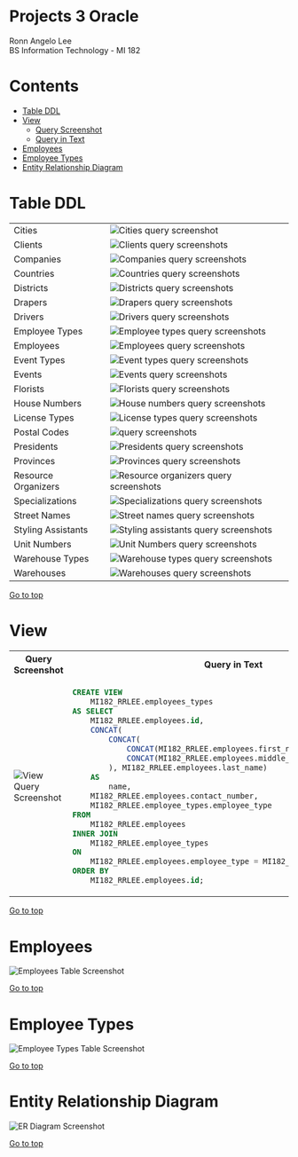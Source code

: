 <h1 id="projects-3-oracle">Projects 3 Oracle</h1>

Ronn Angelo Lee  
BS Information Technology - MI 182

# Contents

- [Table DDL](#table-ddl)
- [View](#view)
    - [Query Screenshot](#query-screenshot)
    - [Query in Text](#query-in-text)
- [Employees](#employees)
- [Employee Types](#employee-types)
- [Entity Relationship Diagram](#entity-relationship-diagram)

<h1 id="table-ddl">Table DDL</h1>

<table width="100%">
    <tr width="100%">
        <td>Cities</td>
        <td><img src="tables/cities.png" alt="Cities query screenshot" /></td>
    </tr>
    <tr width="100%">
        <td>Clients</td>
        <td><img src="tables/clients.png" alt="Clients query screenshots" /></td>
    </tr>
    <tr width="100%">
        <td>Companies</td>
        <td><img src="tables/companies.png" alt="Companies query screenshots" /></td>
    </tr>
    <tr width="100%">
        <td>Countries</td>
        <td><img src="tables/countries.png" alt="Countries query screenshots" /></td>
    </tr>
    <tr width="100%">
        <td>Districts</td>
        <td><img src="tables/districts.png" alt="Districts query screenshots" /></td>
    </tr>
    <tr width="100%">
        <td>Drapers</td>
        <td><img src="tables/drapers.png" alt="Drapers query screenshots" /></td>
    </tr>
    <tr width="100%">
        <td>Drivers</td>
        <td><img src="tables/drivers.png" alt="Drivers query screenshots" /></td>
    </tr>
    <tr width="100%">
        <td>Employee Types</td>
        <td><img src="tables/employee-types.png" alt="Employee types query screenshots" /></td>
    </tr>
    <tr width="100%">
        <td>Employees</td>
        <td><img src="tables/employees.png" alt="Employees query screenshots" /></td>
    </tr>
    <tr width="100%">
        <td>Event Types</td>
        <td><img src="tables/event-types.png" alt="Event types query screenshots" /></td>
    </tr>
    <tr width="100%">
        <td>Events</td>
        <td><img src="tables/events.png" alt="Events query screenshots" /></td>
    </tr>
    <tr width="100%">
        <td>Florists</td>
        <td><img src="tables/florists.png" alt="Florists query screenshots" /></td>
    </tr>
    <tr width="100%">
        <td>House Numbers</td>
        <td><img src="tables/house-numbers.png" alt="House numbers query screenshots" /></td>
    </tr>
    <tr width="100%">
        <td>License Types</td>
        <td><img src="tables/license-types.png" alt="License types query screenshots" /></td>
    </tr>
    <tr width="100%">
        <td>Postal Codes</td>
        <td><img src="tables/postal-codes.png" alt=" query screenshots" /></td>
    </tr>
    <tr width="100%">
        <td>Presidents</td>
        <td><img src="tables/presidents.png" alt="Presidents query screenshots" /></td>
    </tr>
    <tr width="100%">
        <td>Provinces</td>
        <td><img src="tables/provinces.png" alt="Provinces query screenshots" /></td>
    </tr>
    <tr width="100%">
        <td>Resource Organizers</td>
        <td><img src="tables/resource-organizers.png" alt="Resource organizers query screenshots" /></td>
    </tr>
    <tr width="100%">
        <td>Specializations</td>
        <td><img src="tables/specializations.png" alt="Specializations query screenshots" /></td>
    </tr>
    <tr width="100%">
        <td>Street Names</td>
        <td><img src="tables/street-names.png" alt="Street names query screenshots" /></td>
    </tr>
    <tr width="100%">
        <td>Styling Assistants</td>
        <td><img src="tables/styling-assistants.png" alt="Styling assistants query screenshots" /></td>
    </tr>
    <tr width="100%">
        <td>Unit Numbers</td>
        <td><img src="tables/unit-numbers.png" alt="Unit Numbers query screenshots" /></td>
    </tr>
    <tr width="100%">
        <td>Warehouse Types</td>
        <td><img src="tables/warehouse-types.png" alt="Warehouse types query screenshots" /></td>
    </tr>
    <tr width="100%">
        <td>Warehouses</td>
        <td><img src="tables/warehouses.png" alt="Warehouses query screenshots" /></td>
    </tr>
</table>

[Go to top](#projects-3-oracle)

<h1 id="view">View</h1>

<table>
    <tr width="100%">
        <th id="query-screenshot">Query Screenshot</th>
        <th id="query-in-text">Query in Text</th>
    </tr>
    <tr width="100%">
        <td><img src="views/query-screenshot.png" alt="View Query Screenshot" /></td>
        <td><a href="views/view.sql" target="_blank">

~~~sql
CREATE VIEW
    MI182_RRLEE.employees_types
AS SELECT
    MI182_RRLEE.employees.id,
    CONCAT(
        CONCAT(
            CONCAT(MI182_RRLEE.employees.first_name, ' '),
            CONCAT(MI182_RRLEE.employees.middle_name, ' ')
        ), MI182_RRLEE.employees.last_name)
    AS
        name,
    MI182_RRLEE.employees.contact_number,
    MI182_RRLEE.employee_types.employee_type
FROM
    MI182_RRLEE.employees
INNER JOIN
    MI182_RRLEE.employee_types
ON
    MI182_RRLEE.employees.employee_type = MI182_RRLEE.employee_types.id
ORDER BY
    MI182_RRLEE.employees.id;
~~~

</a></td>
</tr>
</table>

[Go to top](#projects-3-oracle)

<h1 id="employees">Employees</h1>

<img src="views/employees-table.png" alt="Employees Table Screenshot" />

[Go to top](#projects-3-oracle)

<h1 id="employee-types">Employee Types</h1>

<img src="views/employee-types-table.png" alt="Employee Types Table Screenshot" />

[Go to top](#projects-3-oracle)

<h1 id="entity-relationship-diagram">Entity Relationship Diagram</h1>

<img src="er-diagram.png" alt="ER Diagram Screenshot" />

[Go to top](#projects-3-oracle)